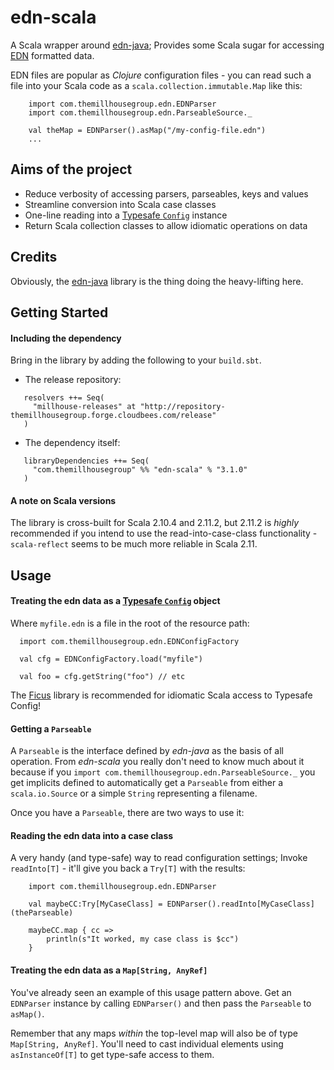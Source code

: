 edn-scala
=========

A Scala wrapper around [edn-java](https://github.com/bpsm/edn-java); Provides some Scala sugar for
accessing [EDN](https://github.com/edn-format/edn) formatted data.

EDN files are popular as _Clojure_ configuration files -
you can read such a file into your Scala code as a
```scala.collection.immutable.Map``` like this:

```
    import com.themillhousegroup.edn.EDNParser
    import com.themillhousegroup.edn.ParseableSource._

    val theMap = EDNParser().asMap("/my-config-file.edn")
    ...
```



## Aims of the project
  - Reduce verbosity of accessing parsers, parseables, keys and values
  - Streamline conversion into Scala case classes
  - One-line reading into a [Typesafe `Config`](https://github.com/typesafehub/config) instance
  - Return Scala collection classes to allow idiomatic operations on data

## Credits
Obviously, the [edn-java](https://github.com/bpsm/edn-java) library is the thing doing the heavy-lifting here.


## Getting Started

#### Including the dependency
Bring in the library by adding the following to your ```build.sbt```. 

  - The release repository: 

```
   resolvers ++= Seq(
     "millhouse-releases" at "http://repository-themillhousegroup.forge.cloudbees.com/release"
   )
```
  - The dependency itself: 

```
   libraryDependencies ++= Seq(
     "com.themillhousegroup" %% "edn-scala" % "3.1.0"
   )

```

#### A note on Scala versions
The library is cross-built for Scala 2.10.4 and 2.11.2, but 2.11.2 is _highly_ recommended if you intend to use the
read-into-case-class functionality - `scala-reflect` seems to be much more reliable in Scala 2.11.

## Usage

#### Treating the edn data as a [Typesafe `Config`](https://github.com/typesafehub/config) object

Where `myfile.edn` is a file in the root of the resource path:

```
  import com.themillhousegroup.edn.EDNConfigFactory

  val cfg = EDNConfigFactory.load("myfile")

  val foo = cfg.getString("foo") // etc
```

The [Ficus](https://github.com/ceedubs/ficus) library is recommended for idiomatic Scala access to Typesafe Config!

#### Getting a ```Parseable```

A ```Parseable``` is the interface defined by *edn-java* as the basis of all operation. From *edn-scala*
you really don't need to know much about it because if you ```import com.themillhousegroup.edn.ParseableSource._```
you get implicits defined to automatically get a ```Parseable``` from either a ```scala.io.Source``` or a simple
```String``` representing a filename.

Once you have a ```Parseable```, there are two ways to use it:

#### Reading the edn data into a case class

A very handy (and type-safe) way to read configuration settings;
Invoke `readInto[T]` - it'll give you back a `Try[T]` with the results:

```
    import com.themillhousegroup.edn.EDNParser

    val maybeCC:Try[MyCaseClass] = EDNParser().readInto[MyCaseClass](theParseable)

    maybeCC.map { cc =>
        println(s"It worked, my case class is $cc")
    }
```


#### Treating the edn data as a ```Map[String, AnyRef]```
You've already seen an example of this usage pattern above.
Get an ```EDNParser``` instance by calling ```EDNParser()``` and then pass the ```Parseable``` to ```asMap()```.

Remember that any maps _within_ the top-level map will also be of type ```Map[String, AnyRef]```.
You'll need to cast individual elements using ```asInstanceOf[T]``` to get type-safe access to them.
